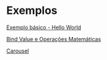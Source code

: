 # Exemplos

[Exemplo básico - Hello World](hello-world.md)

[Bind Value e Operações Matemáticas](bind-value.md)

[Carousel](svelte-carousel.md)